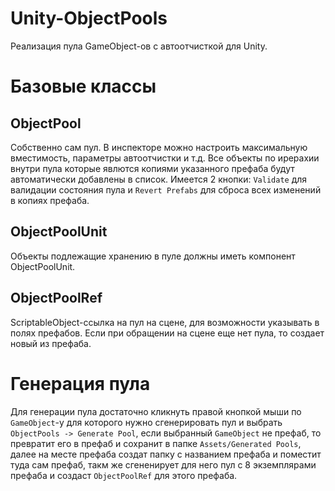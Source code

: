 # Unity-ObjectPools
Реализация пула GameObject-ов с автоотчисткой для Unity.

# Базовые классы

## ObjectPool
Собственно сам пул. В инспекторе можно настроить максимальную вместимость, параметры автоотчистки и т.д. Все объекты по ирерахии внутри пула которые явлются копиями указанного префаба будут автоматически добавлены в список. Имеется 2 кнопки: `Validate` для валидации состояния пула и `Revert Prefabs` для сброса всех изменений в копиях префаба.
## ObjectPoolUnit
Объекты подлежащие хранению в пуле должны иметь компонент ObjectPoolUnit.
## ObjectPoolRef
ScriptableObject-ссылка на пул на сцене, для возможности указывать в полях префабов. Если при обращении на сцене еще нет пула, то создает новый из префаба.

# Генерация пула
Для генерации пула достаточно кликнуть правой кнопкой мыши по `GameObject`-у для которого нужно сгенерировать пул и выбрать `ObjectPools -> Generate Pool`, если выбранный `GameObject` не префаб, то превратит его в префаб и сохранит в папке `Assets/Generated Pools`, далее на месте префаба создат папку с названием префаба и поместит туда сам префаб, такм же сгененирует для него пул с 8 экземплярами префаба и создаст `ObjectPoolRef` для этого префаба.
